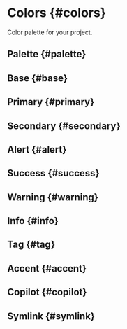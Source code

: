 ---
---
<script setup>
import { inject } from 'vue';

const presetColors = inject('presetColors');

</script>

# Colors {#colors}

<div class="header-info">
	<div class="header-info-descr">
		<div>
			Color palette for your project.
		</div>
		<div class="header-info-nav">
			<ShTailwindCssLink
				to="https://tailwindcss.com/docs/customizing-colors"
			/>
		</div>
	</div>
</div>

## Palette {#palette}
<ColorPaletteReference />

## Base {#base}
<ColorPaletteReferenceGroup
	title="base"
	:group="presetColors.theme.colors.base"
/>

## Primary {#primary}
<ColorPaletteReferenceGroup
	title="primary"
	:group="presetColors.theme.colors.primary"
/>

## Secondary {#secondary}
<ColorPaletteReferenceGroup
	title="secondary"
	:group="presetColors.theme.colors.secondary"
/>

## Alert {#alert}
<ColorPaletteReferenceGroup
	title="alert"
	:group="presetColors.theme.colors.alert"
/>

## Success {#success}
<ColorPaletteReferenceGroup
	title="success"
	:group="presetColors.theme.colors.success"
/>

## Warning {#warning}
<ColorPaletteReferenceGroup
	title="warning"
	:group="presetColors.theme.colors.warning"
/>

## Info {#info}
<ColorPaletteReferenceGroup
	title="info"
	:group="presetColors.theme.colors.info"
/>

## Tag {#tag}
<ColorPaletteReferenceGroup
	title="tag"
	:group="presetColors.theme.colors.tag"
/>

## Accent {#accent}
<ColorPaletteReferenceGroup
	title="accent"
	:group="presetColors.theme.colors.accent"
/>

## Copilot {#copilot}
<ColorPaletteReferenceGroup
	title="copilot"
	:group="presetColors.theme.colors.copilot"
/>

## Symlink {#symlink}
<ColorPaletteReferenceGroup
	title="symlink"
	:group="{
		note: presetColors.theme.colors.note,
		subtle: presetColors.theme.colors.subtle,
		extranet: presetColors.theme.colors.extranet,
		tertiary: presetColors.theme.colors.tertiary
	}"
/>


